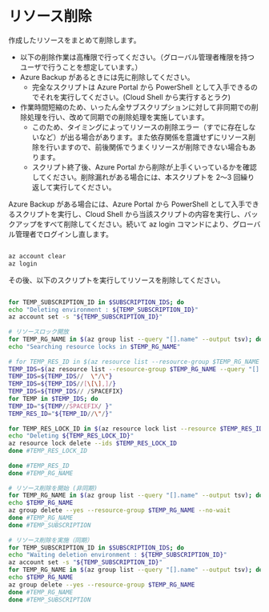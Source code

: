 # リソース削除

作成したリソースをまとめて削除します。

- 以下の削除作業は高権限で行ってください。（グローバル管理者権限を持つユーザで行うことを想定しています。）
- Azure Backup があるときには先に削除してください。
  - 完全なスクリプトは Azure Portal から PowerShell として入手できるのでそれを実行してください。(Cloud Shell から実行するとラク)
- 作業時間短縮のため、いったん全サブスクリプションに対して非同期での削除処理を行い、改めて同期での削除処理を実施しています。
  - このため、タイミングによってリソースの削除エラー（すでに存在しないなど）が出る場合があります。また依存関係を意識せずにリソース削除を行いますので、前後関係でうまくリソースが削除できない場合もあります。
  - スクリプト終了後、Azure Portal から削除が上手くいっているかを確認してください。削除漏れがある場合には、本スクリプトを 2～3 回繰り返して実行してください。

Azure Backup がある場合には、Azure Portal から PowerShell として入手できるスクリプトを実行し、Cloud Shell から当該スクリプトの内容を実行し、バックアップをすべて削除してください。続いて az login コマンドにより、グローバル管理者でログインし直します。

```bash

az account clear
az login

```

その後、以下のスクリプトを実行してリソースを削除してください。

```bash

for TEMP_SUBSCRIPTION_ID in $SUBSCRIPTION_IDS; do
echo "Deleting environment : ${TEMP_SUBSCRIPTION_ID}"
az account set -s "${TEMP_SUBSCRIPTION_ID}"
 
# リソースロック開放
for TEMP_RG_NAME in $(az group list --query "[].name" --output tsv); do
echo "Searching resource locks in $TEMP_RG_NAME"
 
# for TEMP_RES_ID in $(az resource list --resource-group $TEMP_RG_NAME --query "[].id" --output tsv); do
TEMP_IDS=$(az resource list --resource-group $TEMP_RG_NAME --query "[].id")
TEMP_IDS=${TEMP_IDS//  \"/\"}
TEMP_IDS=${TEMP_IDS//[\[\],]/}
TEMP_IDS=${TEMP_IDS// /SPACEFIX}
for TEMP in $TEMP_IDS; do
TEMP_ID="${TEMP//SPACEFIX/ }"
TEMP_RES_ID="${TEMP_ID//\"/}"
 
for TEMP_RES_LOCK_ID in $(az resource lock list --resource $TEMP_RES_ID --query "[].id" --output tsv); do
echo "Deleting ${TEMP_RES_LOCK_ID}"
az resource lock delete --ids $TEMP_RES_LOCK_ID
done #TEMP_RES_LOCK_ID
 
done #TEMP_RES_ID
done #TEMP_RG_NAME
 
# リソース削除を開始 (非同期)
for TEMP_RG_NAME in $(az group list --query "[].name" --output tsv); do
echo $TEMP_RG_NAME
az group delete --yes --resource-group $TEMP_RG_NAME --no-wait
done #TEMP_RG_NAME
done #TEMP_SUBSCRIPTION
 
# リソース削除を実施（同期）
for TEMP_SUBSCRIPTION_ID in $SUBSCRIPTION_IDS; do
echo "Waiting deletion environment : ${TEMP_SUBSCRIPTION_ID}"
az account set -s "${TEMP_SUBSCRIPTION_ID}"
for TEMP_RG_NAME in $(az group list --query "[].name" --output tsv); do
echo $TEMP_RG_NAME
az group delete --yes --resource-group $TEMP_RG_NAME
done #TEMP_RG_NAME
done #TEMP_SUBSCRIPTION

```
